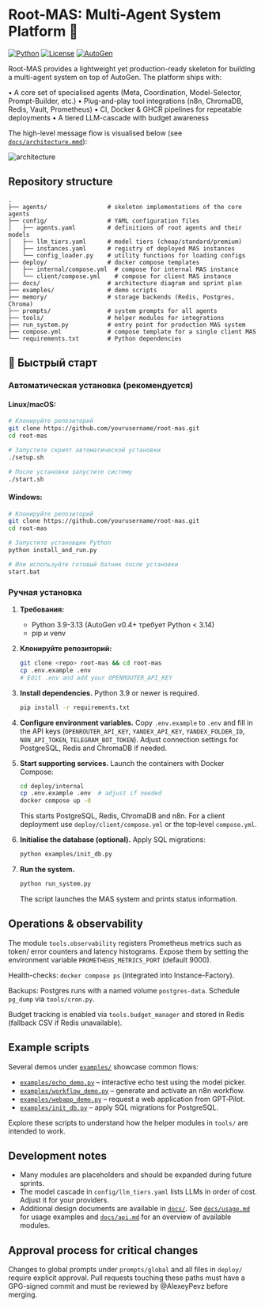 # Root-MAS: Multi-Agent System Platform 🤖

[![Python](https://img.shields.io/badge/python-3.9+-blue.svg)](https://www.python.org/downloads/)
[![License](https://img.shields.io/badge/license-MIT-green.svg)](LICENSE)
[![AutoGen](https://img.shields.io/badge/AutoGen-0.5.1+-orange.svg)](https://github.com/microsoft/autogen)

Root-MAS provides a lightweight yet production-ready skeleton for building a multi-agent system on top of AutoGen.  The platform ships with:

• A core set of specialised agents (Meta, Coordination, Model-Selector, Prompt-Builder, etc.)
• Plug-and-play tool integrations (n8n, ChromaDB, Redis, Vault, Prometheus)
• CI, Docker & GHCR pipelines for repeatable deployments
• A tiered LLM-cascade with budget awareness

The high-level message flow is visualised below (see [`docs/architecture.mmd`](docs/architecture.mmd)):

![architecture](https://raw.githubusercontent.com/any/placeholder/diagram.svg)

## Repository structure

```
.
├── agents/                 # skeleton implementations of the core agents
├── config/                 # YAML configuration files
│   ├── agents.yaml         # definitions of root agents and their models
│   ├── llm_tiers.yaml      # model tiers (cheap/standard/premium)
│   ├── instances.yaml      # registry of deployed MAS instances
│   └── config_loader.py    # utility functions for loading configs
├── deploy/                 # docker compose templates
│   ├── internal/compose.yml  # compose for internal MAS instance
│   └── client/compose.yml    # compose for client MAS instance
├── docs/                   # architecture diagram and sprint plan
├── examples/               # demo scripts
├── memory/                 # storage backends (Redis, Postgres, Chroma)
├── prompts/                # system prompts for all agents
├── tools/                  # helper modules for integrations
├── run_system.py           # entry point for production MAS system
├── compose.yml             # compose template for a single client MAS
└── requirements.txt        # Python dependencies
```

## 🚀 Быстрый старт

### Автоматическая установка (рекомендуется)

#### Linux/macOS:
```bash
# Клонируйте репозиторий
git clone https://github.com/yourusername/root-mas.git
cd root-mas

# Запустите скрипт автоматической установки
./setup.sh

# После установки запустите систему
./start.sh
```

#### Windows:
```bash
# Клонируйте репозиторий
git clone https://github.com/yourusername/root-mas.git
cd root-mas

# Запустите установщик Python
python install_and_run.py

# Или используйте готовый батник после установки
start.bat
```

### Ручная установка

1. **Требования:**
   - Python 3.9-3.13 (AutoGen v0.4+ требует Python < 3.14)
   - pip и venv

2. **Клонируйте репозиторий:**
   ```bash
   git clone <repo> root-mas && cd root-mas
   cp .env.example .env
   # Edit .env and add your OPENROUTER_API_KEY
   ```

3. **Install dependencies.**  Python 3.9 or newer is required.

   ```bash
   pip install -r requirements.txt
   ```

4. **Configure environment variables.**  Copy `.env.example` to `.env` and fill in the API keys (`OPENROUTER_API_KEY`, `YANDEX_API_KEY`, `YANDEX_FOLDER_ID`, `N8N_API_TOKEN`, `TELEGRAM_BOT_TOKEN`).  Adjust connection settings for PostgreSQL, Redis and ChromaDB if needed.

5. **Start supporting services.**  Launch the containers with Docker Compose:

   ```bash
   cd deploy/internal
   cp .env.example .env  # adjust if needed
   docker compose up -d
   ```

   This starts PostgreSQL, Redis, ChromaDB and n8n.  For a client deployment use `deploy/client/compose.yml` or the top‑level `compose.yml`.

6. **Initialise the database (optional).**  Apply SQL migrations:

   ```bash
   python examples/init_db.py
   ```

7. **Run the system.**

   ```bash
   python run_system.py
   ```

   The script launches the MAS system and prints status information.

## Operations & observability

The module `tools.observability` registers Prometheus metrics such as
token/ error counters and latency histograms.  Expose them by setting
the environment variable `PROMETHEUS_METRICS_PORT` (default 9000).

Health-checks: `docker compose ps` (integrated into Instance-Factory).

Backups: Postgres runs with a named volume `postgres-data`.  Schedule
`pg_dump` via `tools/cron.py`.

Budget tracking is enabled via `tools.budget_manager` and stored in Redis
(fallback CSV if Redis unavailable).

## Example scripts

Several demos under [`examples/`](examples) showcase common flows:

- [`examples/echo_demo.py`](examples/echo_demo.py) – interactive echo test using the model picker.
- [`examples/workflow_demo.py`](examples/workflow_demo.py) – generate and activate an n8n workflow.
- [`examples/webapp_demo.py`](examples/webapp_demo.py) – request a web application from GPT‑Pilot.
- [`examples/init_db.py`](examples/init_db.py) – apply SQL migrations for PostgreSQL.

Explore these scripts to understand how the helper modules in `tools/` are intended to work.

## Development notes

* Many modules are placeholders and should be expanded during future sprints.
* The model cascade in `config/llm_tiers.yaml` lists LLMs in order of cost.  Adjust it for your providers.
* Additional design documents are available in [`docs/`](docs). See
  [`docs/usage.md`](docs/usage.md) for usage examples and
  [`docs/api.md`](docs/api.md) for an overview of available modules.

## Approval process for critical changes

Changes to global prompts under `prompts/global` and all files in `deploy/`
require explicit approval. Pull requests touching these paths must have a
GPG-signed commit and must be reviewed by @AlexeyPevz before merging.
